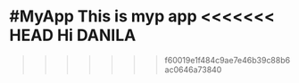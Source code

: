 #MyApp
This is myp app
<<<<<<< HEAD
Hi DANILA
=======
>>>>>>> f60019e1f484c9ae7e46b39c88b6ac0646a73840

